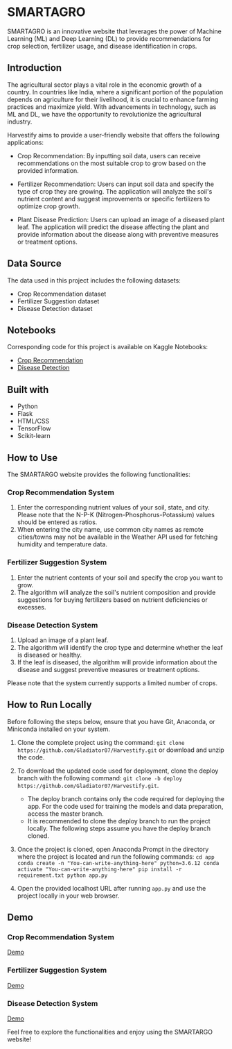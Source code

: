 # SMARTAGRO
SMARTAGRO is an innovative website that leverages the power of Machine Learning (ML) and Deep Learning (DL) to provide recommendations for crop selection, fertilizer usage, and disease identification in crops.


## Introduction

The agricultural sector plays a vital role in the economic growth of a country. In countries like India, where a significant portion of the population depends on agriculture for their livelihood, it is crucial to enhance farming practices and maximize yield. With advancements in technology, such as ML and DL, we have the opportunity to revolutionize the agricultural industry.

Harvestify aims to provide a user-friendly website that offers the following applications:

- Crop Recommendation: By inputting soil data, users can receive recommendations on the most suitable crop to grow based on the provided information.

- Fertilizer Recommendation: Users can input soil data and specify the type of crop they are growing. The application will analyze the soil's nutrient content and suggest improvements or specific fertilizers to optimize crop growth.

- Plant Disease Prediction: Users can upload an image of a diseased plant leaf. The application will predict the disease affecting the plant and provide information about the disease along with preventive measures or treatment options.

## Data Source

The data used in this project includes the following datasets:

- Crop Recommendation dataset 
- Fertilizer Suggestion dataset 
- Disease Detection dataset

## Notebooks

Corresponding code for this project is available on Kaggle Notebooks:

- [Crop Recommendation](link_to_crop_recommendation_notebook)
- [Disease Detection](link_to_disease_detection_notebook)

## Built with

- Python
- Flask
- HTML/CSS
- TensorFlow
- Scikit-learn

## How to Use

The SMARTARGO website provides the following functionalities:

### Crop Recommendation System

1. Enter the corresponding nutrient values of your soil, state, and city. Please note that the N-P-K (Nitrogen-Phosphorus-Potassium) values should be entered as ratios. 
2. When entering the city name, use common city names as remote cities/towns may not be available in the Weather API used for fetching humidity and temperature data.

### Fertilizer Suggestion System

1. Enter the nutrient contents of your soil and specify the crop you want to grow.
2. The algorithm will analyze the soil's nutrient composition and provide suggestions for buying fertilizers based on nutrient deficiencies or excesses.

### Disease Detection System

1. Upload an image of a plant leaf.
2. The algorithm will identify the crop type and determine whether the leaf is diseased or healthy.
3. If the leaf is diseased, the algorithm will provide information about the disease and suggest preventive measures or treatment options.

Please note that the system currently supports a limited number of crops.


## How to Run Locally

Before following the steps below, ensure that you have Git, Anaconda, or Miniconda installed on your system.

1. Clone the complete project using the command: `git clone https://github.com/Gladiator07/Harvestify.git` or download and unzip the code.

2. To download the updated code used for deployment, clone the deploy branch with the following command: `git clone -b deploy https://github.com/Gladiator07/Harvestify.git`.
   - The deploy branch contains only the code required for deploying the app. For the code used for training the models and data preparation, access the master branch.
   - It is recommended to clone the deploy branch to run the project locally. The following steps assume you have the deploy branch cloned.

3. Once the project is cloned, open Anaconda Prompt in the directory where the project is located and run the following commands:
     `
cd app
conda create -n "You-can-write-anything-here" python=3.6.12
conda activate "You-can-write-anything-here"
pip install -r requirement.txt
python app.py
`

4. Open the provided localhost URL after running `app.py` and use the project locally in your web browser.

## Demo

### Crop Recommendation System

[Demo](link_to_crop_recommendation_demo)

### Fertilizer Suggestion System

[Demo](link_to_fertilizer_suggestion_demo)

### Disease Detection System

[Demo](link_to_disease_detection_demo)

Feel free to explore the functionalities and enjoy using the SMARTARGO website!


